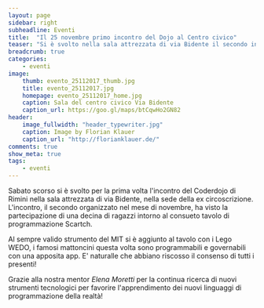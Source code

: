 ```yaml
---
layout: page
sidebar: right
subheadline: Eventi
title:  "Il 25 novembre primo incontro del Dojo al Centro civico"
teaser: "Si è svolto nella sala attrezzata di via Bidente il secondo incontro del mese"
breadcrumb: true
categories:
    - eventi
image:
    thumb: evento_25112017_thumb.jpg
    title: evento_25112017.jpg
    homepage: evento_25112017_home.jpg
    caption: Sala del centro civico Via Bidente
    caption_url: https://goo.gl/maps/btCqwHo2GN82
header:
    image_fullwidth: "header_typewriter.jpg"
    caption: Image by Florian Klauer
    caption_url: "http://florianklauer.de/"
comments: true
show_meta: true
tags:
    - eventi
---
```

Sabato scorso si è svolto per la prima volta l'incontro del Coderdojo di Rimini nella sala attrezzata di via Bidente, nella sede della ex circoscrizione.
L'incontro, il secondo organizzato nel mese di novembre, ha visto la partecipazione di una decina di ragazzi intorno al consueto tavolo di programmazione Scartch.
<!--more-->
 Al sempre valido strumento del MIT si è aggiunto al tavolo con i Lego WEDO, i famosi mattoncini questa volta sono programmabili e governabili con una apposita app. E' naturalle che abbiano riscosso il consenso di tutti i presenti!

Grazie alla nostra mentor *Elena Moretti* per la continua ricerca di nuovi strumenti tecnologici per favorire l'apprendimento dei nuovi linguaggi di programmazione della realtà!
